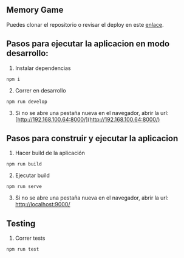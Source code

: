 ## Memory Game

Puedes clonar el repositorio o revisar el deploy en este [enlace](https://memory-game-gil.netlify.app/).


## Pasos para ejecutar la aplicacion en modo desarrollo:

1. Instalar dependencias

```console
npm i
```

2. Correr en desarrollo

```console
npm run develop
```

3. Si no se abre una pestaña nueva en el navegador, abrir la url:
[http://192.168.100.64:8000/](http://192.168.100.64:8000/)

## Pasos para construir y ejecutar la aplicacion

1. Hacer build de la aplicación

```console
npm run build
```

2. Ejecutar build

```console
npm run serve
```

3. Si no se abre una pestaña nueva en el navegador, abrir la url:
[http://localhost:9000/](http://localhost:9000/)

## Testing

1. Correr tests

```console
npm run test
```